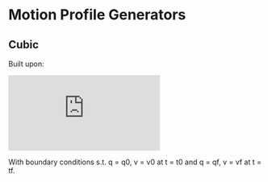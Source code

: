 Motion Profile Generators
====

Cubic
----

Built upon:

![q = a_0 + a_1t + a_2t^2 + a_3t^3](https://latex.codecogs.com/gif.latex?q%3Da_0&plus;a_1t&plus;a_2t%5E2&plus;a_3t%5E3)

With boundary conditions s.t. q = q0, v = v0 at t = t0 and q = qf, v = vf at t = tf. 
